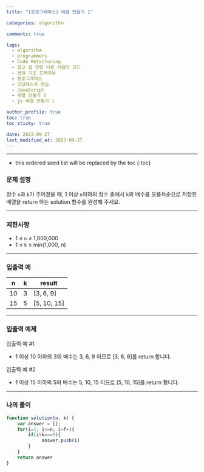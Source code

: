 ```yaml
---
title: "[프로그래머스] 배열 만들기 1"

categories: algorithm

comments: true

tags:
  - algorithm
  - programmers
  - Code Refactoring
  - 참고 할 만한 다른 사람의 코드
  - 코딩 기초 트레이닝
  - 프로그래머스
  - 코딩테스트 연습
  - JavaScript
  - 배열 만들기 1
  - js 배열 만들기 1

author_profile: true
toc: true
toc_sticky: true

date: 2023-09-27
last_modified_at: 2023-09-27
---
```


---

<!-- prettier-ignore -->
* this ordered seed list will be replaced by the toc 
{:toc}

### 문제 설명

정수 `n`과 `k`가 주어졌을 때, 1 이상 `n`이하의 정수 중에서 `k`의 배수를 오름차순으로 저장한 배열을 return 하는 solution 함수를 완성해 주세요.

---

### 제한사항

- 1 ≤ `n` ≤ 1,000,000
- 1 ≤ `k` ≤ min(1,000, n)

---

### 입출력 예

| n   | k   | result      |
| --- | --- | ----------- |
| 10  | 3   | [3, 6, 9]   |
| 15  | 5   | [5, 10, 15] |

---

### 입출력 예제

입출력 예 #1

- 1 이상 10 이하의 3의 배수는 3, 6, 9 이므로 [3, 6, 9]를 return 합니다.

입출력 예 #2

- 1 이상 15 이하의 5의 배수는 5, 10, 15 이므로 [5, 10, 15]를 return 합니다.

---

### 나의 풀이

```jsx
function solution(n, k) {
    var answer = [];
    for(i=1; i<=n; i+f+){
        if(i%k===0){
             answer.push(i)
        }
    }
    return answer
}
```
